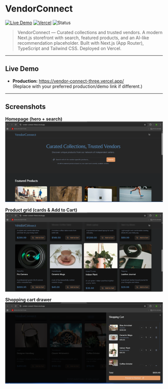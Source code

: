 # VendorConnect

[![Live Demo](https://img.shields.io/badge/demo-online-brightgreen)](https://vendor-connect-three.vercel.app/)
[![Vercel](https://img.shields.io/badge/deploy-vercel-black?logo=vercel)](https://vendor-connect-three.vercel.app/)
![Status](https://img.shields.io/badge/status-active-blue)

> VendorConnect — Curated collections and trusted vendors. A modern Next.js storefront with search, featured products, and an AI-like recommendation placeholder. Built with Next.js (App Router), TypeScript and Tailwind CSS. Deployed on Vercel.

---

## Live Demo

- **Production:** https://vendor-connect-three.vercel.app/  
(Replace with your preferred production/demo link if different.)

---

## Screenshots

**Homepage (hero + search)**  
![VendorConnect homepage](public/screenshots/VendorConnect.png) 

**Product grid (cards & Add to Cart)**  
![Product grid](public/screenshots/VendorConnect1.png) 

**Shopping cart drawer**  
![Shopping cart drawer](public/screenshots/VendorConnect2.png) 
